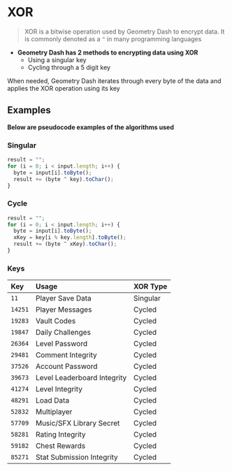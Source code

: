 # XOR

> XOR is a bitwise operation used by Geometry Dash to encrypt data. It is commonly denoted as a `^` in many programming languages

- **Geometry Dash has 2 methods to encrypting data using XOR**
  - Using a singular key
  - Cycling through a 5 digit key

When needed, Geometry Dash iterates through every byte of the data and applies the XOR operation using its key

## Examples

<b>Below are pseudocode examples of the algorithms used</b>

<!-- tabs:start -->

### **Singular**

```js
result = "";
for (i = 0; i < input.length; i++) {
  byte = input[i].toByte();
  result += (byte ^ key).toChar();
}
```

### **Cycle**

```js
result = "";
for (i = 0; i < input.length; i++) {
  byte = input[i].toByte();
  xKey = key[i % key.length].toByte();
  result += (byte ^ xKey).toChar();
}
```

<!-- tabs:end -->

### Keys

| Key     | Usage                       | XOR Type |
| :------ | :-------------------------- | :------- |
| `11`    | Player Save Data            | Singular |
| `14251` | Player Messages             | Cycled   |
| `19283` | Vault Codes                 | Cycled   |
| `19847` | Daily Challenges            | Cycled   |
| `26364` | Level Password              | Cycled   |
| `29481` | Comment Integrity           | Cycled   |
| `37526` | Account Password            | Cycled   |
| `39673` | Level Leaderboard Integrity | Cycled   |
| `41274` | Level Integrity             | Cycled   |
| `48291` | Load Data                   | Cycled   |
| `52832` | Multiplayer                 | Cycled   |
| `57709` | Music/SFX Library Secret    | Cycled   |
| `58281` | Rating Integrity            | Cycled   |
| `59182` | Chest Rewards               | Cycled   |
| `85271` | Stat Submission Integrity   | Cycled   |
